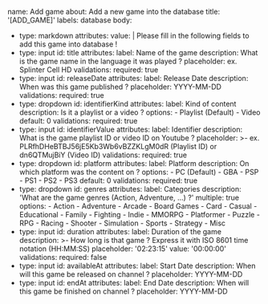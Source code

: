name: Add game
about: Add a new game into the database
title: '[ADD_GAME]'
labels: database
body:
  - type: markdown
    attributes:
      value: |
        Please fill in the following fields to add this game into database !
  - type: input
    id: title
    attributes:
      label: Name of the game
      description: What is the game name in the language it was played ?
      placeholder: ex. Splinter Cell HD
    validations:
      required: true
  - type: input
    id: releaseDate
    attributes:
      label: Release Date
      description: When was this game published ?
      placeholder: YYYY-MM-DD
    validations:
      required: true
  - type: dropdown
    id: identifierKind
    attributes:
      label: Kind of content
      description: Is it a playlist or a video ?
      options:
        - Playlist (Default)
        - Video
      default: 0
    validations:
      required: true
  - type: input
    id: identifierValue
    attributes:
      label: Identifier
      description: What is the game playlist ID or video ID on Youtube ?
      placeholder: >-
        ex. PLRfhDHeBTBJ56jE5Kb3Wb6vBZZKLgM0dR (Playlist ID) or dn6QTMujBiY
        (Video ID)
    validations:
      required: true
  - type: dropdown
    id: platform
    attributes:
      label: Platform
      description: On which platform was the content on ?
      options:
        - PC (Default)
        - GBA
        - PSP
        - PS1
        - PS2
        - PS3
      default: 0
    validations:
      required: true
  - type: dropdown
    id: genres
    attributes:
      label: Categories
      description: 'What are the game genres (Action, Adventure, ...) ?'
      multiple: true
      options:
        - Action
        - Adventure
        - Arcade
        - Board Games
        - Card
        - Casual
        - Educational
        - Family
        - Fighting
        - Indie
        - MMORPG
        - Platformer
        - Puzzle
        - RPG
        - Racing
        - Shooter
        - Simulation
        - Sports
        - Strategy
        - Misc
  - type: input
    id: duration
    attributes:
      label: Duration of the game
      description: >-
        How long is that game ? Express it with ISO 8601 time notation
        (HH:MM:SS)
      placeholder: '02:23:15'
      value: '00:00:00'
    validations:
      required: false
  - type: input
    id: availableAt
    attributes:
      label: Start Date
      description: When will this game be released on channel ?
      placeholder: YYYY-MM-DD
  - type: input
    id: endAt
    attributes:
      label: End Date
      description: When will this game be finished on channel ?
      placeholder: YYYY-MM-DD